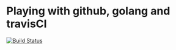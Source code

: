 # Playing with github, golang and travisCI

[![Build Status](https://travis-ci.org/funkycode/helloworld.svg?branch=master)](https://travis-ci.org/funkycode/helloworld)
